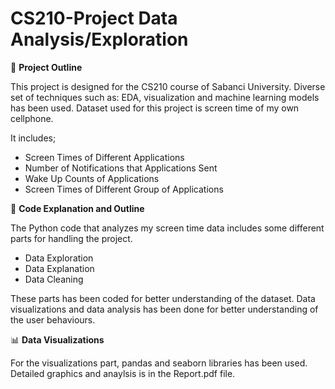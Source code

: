 # CS210-Project Data Analysis/Exploration


:open_book: **Project Outline**

  This project is designed for the CS210 course of Sabanci University. Diverse set of techniques such as: EDA, visualization and machine learning models has been used. Dataset used for this project is screen time of my own cellphone. 
  
  It includes; 
  
 *   Screen Times of Different Applications
 *   Number of Notifications that Applications Sent
 *   Wake Up Counts of Applications
 *   Screen Times of Different Group of Applications


:file_folder: **Code Explanation and Outline**

  The Python code that analyzes my screen time data includes some different parts for handling the project. 

  *  Data Exploration
  *  Data Explanation
  *  Data Cleaning

These parts has been coded for better understanding of the dataset. Data visualizations and data analysis has been done for better understanding of the user behaviours.


:bar_chart: **Data Visualizations**

For the visualizations part, pandas and seaborn libraries has been used. Detailed graphics and anaylsis is in the Report.pdf file. 
